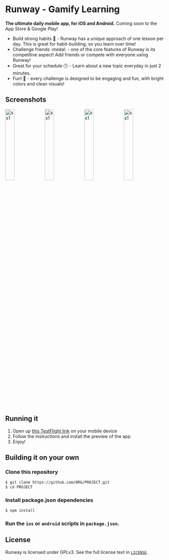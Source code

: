 # Runway - Gamify Learning
**The ultimate daily mobile app, for iOS and Android.** Coming soon to the App Store & Google Play!

- Build strong habits :muscle: - Runway has a unique approach of one lesson per day. This is great for habit-building, so you learn over time!
- Challenge friends :medal: - one of the core features of Runway is its competitive aspect! Add friends or compete with everyone using Runway!
- Great for your schedule :clock2: - Learn about a new topic everyday in just 2 minutes.
- Fun! :rocket: - every challenge is designed to be engaging and fun, with bright colors and clean visuals!

## Screenshots
<img src="https://github.com/user-attachments/assets/e11cd178-bf7e-4d61-85e3-e085bf4e0d5a" alt="ss1" width="24%"/>
<img src="https://github.com/user-attachments/assets/439f98c6-9640-486f-8a85-cec5dc75ebf4" alt="ss1" width="24%"/>
<img src="https://github.com/user-attachments/assets/5c35485d-9515-4dbe-879b-888f447df7f5" alt="ss1" width="24%"/>
<img src="https://github.com/user-attachments/assets/986adc3a-df53-4453-8368-2ad171f218e4" alt="ss1" width="24%"/>

## Running it
1. Open up [this TestFlight link](https://testflight.apple.com/join/ZSrzVEeb) on your mobile device
2. Follow the instructions and install the preview of the app
3. Enjoy!

## Building it on your own
### Clone this repository
```sh
$ git clone https://github.com/ORG/PROJECT.git
$ cd PROJECT
```

### Install package.json dependencies

```sh
$ npm install
```

### Run the `ios` or `android` scripts in `package.json`.

## License

Runway is licensed under GPLv3. See the full license text in [`LICENSE`](LICENSE).
